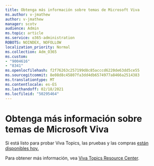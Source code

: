 ```yaml
---
title: Obtenga más información sobre temas de Microsoft Viva
ms.author: v-jmathew
author: v-jmathew
manager: scotv
audience: Admin
ms.topic: article
ms.service: o365-administration
ROBOTS: NOINDEX, NOFOLLOW
localization_priority: Normal
ms.collection: Adm_O365
ms.custom:
- "9004616"
- "8341"
ms.openlocfilehash: f2f76263c257199d8c85acccd6220de63dd5ce55
ms.sourcegitcommit: 8e08d8c45807fa3dd4db6574977a8466a2514383
ms.translationtype: MT
ms.contentlocale: es-ES
ms.lasthandoff: 02/18/2021
ms.locfileid: "50295464"
---
```

# <a name="learn-more-about-microsoft-viva-topics"></a>Obtenga más información sobre temas de Microsoft Viva

Si está listo para probar Viva Topics, las pruebas y las compras [están disponibles hoy.](https://aka.ms/BuyVivaTopics)

Para obtener más información, vea [Viva Topics Resource Center](https://aka.ms/viva/topics/resources).
